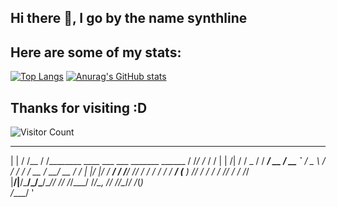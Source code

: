 ## Hi there 👋, I go by the name synthline

## Here are some of my stats: 
[![Top Langs](https://github-readme-stats.vercel.app/api/top-langs/?username=synthline&langs_count=10&layout=compact&theme=chartreuse-dark)](https://github.com/anuraghazra/github-readme-stats)        [![Anurag's GitHub stats](https://github-readme-stats.vercel.app/api?username=synthline&hide=stars,contribs&count_private=true&show_icons=true&theme=chartreuse-dark)](https://github.com/anuraghazra/github-readme-stats)

## Thanks for visiting :D
![Visitor Count](https://profile-counter.glitch.me/synthline/count.svg)

 _       __     __                                                __  __    __
| |     / /__  / /________  ____ ___  ___       _______  ______  / /_/ /_  / /
| | /| / / _ \/ / ___/ __ \/ __ `__ \/ _ \     / ___/ / / / __ \/ __/ __ \/ / 
| |/ |/ /  __/ / /__/ /_/ / / / / / /  __/    (__  ) /_/ / / / / /_/ / / /_/  
|__/|__/\___/_/\___/\____/_/ /_/ /_/\___/     /____/\__, /_/ /_/\__/_/ /_(_)   
                                                  /____/                      '
